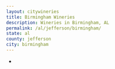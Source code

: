 ```yaml
---
layout: citywineries
title: Birmingham Wineries
description: Wineries in Birmingham, AL
permalink: /al/jefferson/birmingham/
state: al
county: jefferson
city: birmingham
---
```

-
